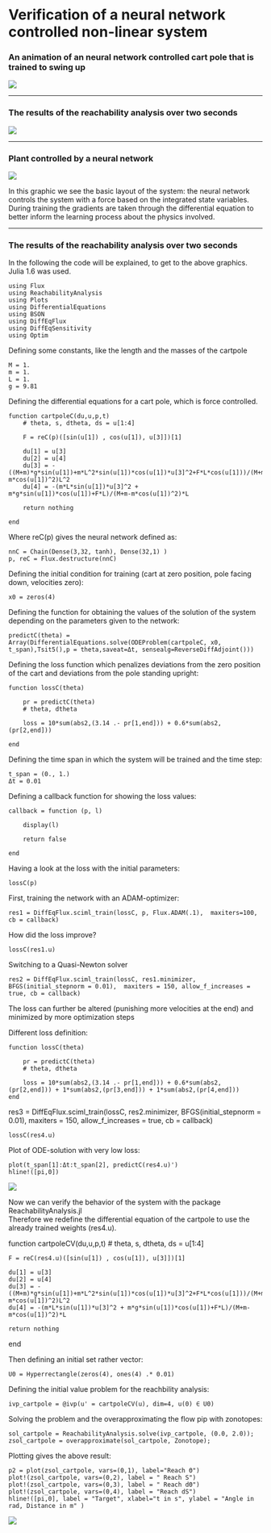 # Verification of a neural network controlled non-linear system

### An animation of an neural network controlled cart pole that is trained to swing up

![](animation_cart_pole_optim.gif)

--- 
### The results of the reachability analysis over two seconds


![](reach.png)

---

### Plant controlled by a neural network

![](schaubild.png)

In this graphic we see the basic layout of the system: the neural network controls the system with a force based on the integrated state variables. During training the gradients are taken through the differential equation to better inform the learning process about the physics involved.

---

### The results of the reachability analysis over two seconds


In the following the code will be explained, to get to the above graphics. Julia 1.6 was used.


    using Flux
    using ReachabilityAnalysis
    using Plots
    using DifferentialEquations
    using BSON
    using DiffEqFlux
    using DiffEqSensitivity
    using Optim


Defining some constants, like the length and the masses of the cartpole 

    M = 1.
    m = 1.
    L = 1.
    g = 9.81

Defining the differential equations for a cart pole, which is force controlled.



    function cartpoleC(du,u,p,t)
        # theta, s, dtheta, ds = u[1:4]

        F = reC(p)([sin(u[1]) , cos(u[1]), u[3]])[1]
        
        du[1] = u[3]
        du[2] = u[4]
        du[3] = -((M+m)*g*sin(u[1])+m*L^2*sin(u[1])*cos(u[1])*u[3]^2+F*L*cos(u[1]))/(M+m-m*cos(u[1])^2)L^2
        du[4] = -(m*L*sin(u[1])*u[3]^2 + m*g*sin(u[1])*cos(u[1])+F*L)/(M+m-m*cos(u[1])^2)*L
        
        return nothing
        
    end


Where reC(p) gives the neural network defined as:  

    nnC = Chain(Dense(3,32, tanh), Dense(32,1) )
    p, reC = Flux.destructure(nnC)


Defining the initial condition for training (cart at zero position, pole facing down, velocities zero):

    x0 = zeros(4)


Defining the function for obtaining the values of the solution of the system depending on the parameters given to the network:

    predictC(theta) = Array(DifferentialEquations.solve(ODEProblem(cartpoleC, x0, t_span),Tsit5(),p = theta,saveat=Δt, sensealg=ReverseDiffAdjoint()))


Defining the loss function which penalizes deviations from the zero position of the cart and deviations from the pole standing upright:

    function lossC(theta)

        pr = predictC(theta)
        # theta, dtheta

        loss = 10*sum(abs2,(3.14 .- pr[1,end])) + 0.6*sum(abs2,(pr[2,end]))

    end




Defining the time span in which the system will be trained and the time step:

    t_span = (0., 1.)
    Δt = 0.01

Defining a callback function for showing the loss values:

    callback = function (p, l)
    
        display(l)

        return false
        
    end

Having a look at the loss with the initial parameters:

    lossC(p)

First, training the network with an ADAM-optimizer:

    res1 = DiffEqFlux.sciml_train(lossC, p, Flux.ADAM(.1),  maxiters=100, cb = callback)


How did the loss improve?

    lossC(res1.u)

Switching to a Quasi-Newton solver 

    res2 = DiffEqFlux.sciml_train(lossC, res1.minimizer, BFGS(initial_stepnorm = 0.01),  maxiters = 150, allow_f_increases = true, cb = callback)


The loss can further be altered (punishing more velocities at the end) and minimized by more optimization steps

Different loss definition:

    function lossC(theta)

        pr = predictC(theta)
        # theta, dtheta

        loss = 10*sum(abs2,(3.14 .- pr[1,end])) + 0.6*sum(abs2,(pr[2,end])) + 1*sum(abs2,(pr[3,end])) + 1*sum(abs2,(pr[4,end]))   
    end


res3 = DiffEqFlux.sciml_train(lossC, res2.minimizer, BFGS(initial_stepnorm = 0.01),  maxiters = 150, allow_f_increases = true, cb = callback)


    lossC(res4.u)


Plot of ODE-solution with very low loss:

    plot(t_span[1]:Δt:t_span[2], predictC(res4.u)')
    hline!([pi,0])

![](plot1.png)


Now we can verify the behavior of the system with the package ReachabilityAnalysis.jl \
Therefore we redefine the differential equation of the cartpole to use the already trained weights (res4.u).


function cartpoleCV(du,u,p,t)
    # theta, s, dtheta, ds = u[1:4]

    F = reC(res4.u)([sin(u[1]) , cos(u[1]), u[3]])[1]
    
    du[1] = u[3]
    du[2] = u[4]
    du[3] = -((M+m)*g*sin(u[1])+m*L^2*sin(u[1])*cos(u[1])*u[3]^2+F*L*cos(u[1]))/(M+m-m*cos(u[1])^2)L^2
    du[4] = -(m*L*sin(u[1])*u[3]^2 + m*g*sin(u[1])*cos(u[1])+F*L)/(M+m-m*cos(u[1])^2)*L
    
    return nothing
    
end


Then defining an initial set rather vector:

    U0 = Hyperrectangle(zeros(4), ones(4) .* 0.01)

Defining the initial value problem for the reachbility analysis:

    ivp_cartpole = @ivp(u' = cartpoleCV(u), dim=4, u(0) ∈ U0)


Solving the problem and the overapproximating the flow pip with zonotopes:

    sol_cartpole = ReachabilityAnalysis.solve(ivp_cartpole, (0.0, 2.0));
    zsol_cartpole = overapproximate(sol_cartpole, Zonotope);

Plotting gives the above result:

    p2 = plot(zsol_cartpole, vars=(0,1), label="Reach Θ")
    plot!(zsol_cartpole, vars=(0,2), label = " Reach S") 
    plot!(zsol_cartpole, vars=(0,3), label = " Reach dΘ")  
    plot!(zsol_cartpole, vars=(0,4), label = "Reach dS")
    hline!([pi,0], label = "Target", xlabel="t in s", ylabel = "Angle in rad, Distance in m" )

![](reach.png)
